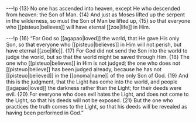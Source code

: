 ---!p
{13} No one has ascended into heaven, except He who descended from heaven: the Son of Man. {14} And just as Moses lifted up the serpent in the wilderness, so must the Son of Man be lifted up, {15} so that everyone who [[pisteuo|believes]] will have eternal [[zoe|life]] in Him.

---!p
{16} “For God so [[agapao|loved]] the world, that He gave His only Son, so that everyone who [[pisteuo|believes]] in Him will not perish, but have eternal [[zoe|life]]. {17} For God did not send the Son into the world to judge the world, but so that the world might be saved through Him. {18} The one who [[pisteuo|believes]] in Him is not judged; the one who does not [[pisteuo|believe]] has been judged already, because he has not [[pisteuo|believed]] in the [[onoma|name]] of the only Son of God. {19} And this is the judgment, that the Light has come into the world, and people [[agapao|loved]] the darkness rather than the Light; for their deeds were evil. {20} For everyone who does evil hates the Light, and does not come to the Light, so that his deeds will not be exposed. {21} But the one who practices the truth comes to the Light, so that his deeds will be revealed as having been performed in God.”